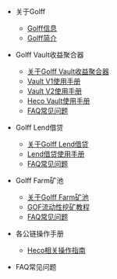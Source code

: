 
* 关于Golff
	* [Golff信息](README)
	* [Golff简介](introduction)

* Golff Vault收益聚合器
	* [关于Golff Vault收益聚合器](aboutVault)
	* [Vault V1使用手册](VaultV1)
	* [Vault V2使用手册](VaultV2)
	* [Heco Vault使用手册](HecoVault)
	* [FAQ常见问题](VaultFAQ)

* Golff Lend借贷
	* [关于Golff Lend借贷](aboutLend)
	* [Lend借贷使用手册](LendV1)
	* [FAQ常见问题](LendFAQ)

* Golff Farm矿池
	* [关于Golff Farm矿池](aboutFarm)
	* [GOF流动性挖矿教程](GOFFarm)
	* [FAQ常见问题](FarmFAQ)

* 各公链操作手册
	* [Heco相关操作指南](Heco)

* FAQ常见问题

